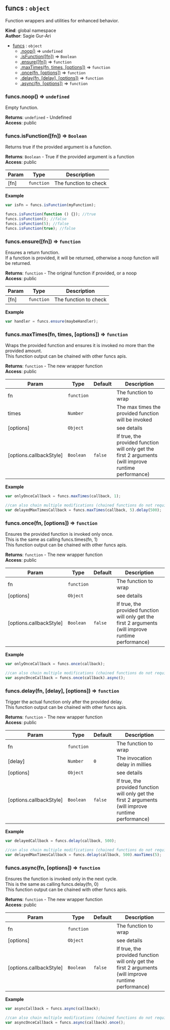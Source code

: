 <a name="funcs"></a>

## funcs : <code>object</code>
Function wrappers and utilities for enhanced behavior.

**Kind**: global namespace  
**Author**: Sagie Gur-Ari  

* [funcs](#funcs) : <code>object</code>
    * [.noop()](#funcs.noop) ⇒ <code>undefined</code>
    * [.isFunction([fn])](#funcs.isFunction) ⇒ <code>Boolean</code>
    * [.ensure([fn])](#funcs.ensure) ⇒ <code>function</code>
    * [.maxTimes(fn, times, [options])](#funcs.maxTimes) ⇒ <code>function</code>
    * [.once(fn, [options])](#funcs.once) ⇒ <code>function</code>
    * [.delay(fn, [delay], [options])](#funcs.delay) ⇒ <code>function</code>
    * [.async(fn, [options])](#funcs.async) ⇒ <code>function</code>

<a name="funcs.noop"></a>

### funcs.noop() ⇒ <code>undefined</code>
Empty function.

**Returns**: <code>undefined</code> - Undefined  
**Access**: public  
<a name="funcs.isFunction"></a>

### funcs.isFunction([fn]) ⇒ <code>Boolean</code>
Returns true if the provided argument is a function.

**Returns**: <code>Boolean</code> - True if the provided argument is a function  
**Access**: public  

| Param | Type | Description |
| --- | --- | --- |
| [fn] | <code>function</code> | The function to check |

**Example**  
````js
var isFn = funcs.isFunction(myFunction);

funcs.isFunction(function () {}); //true
funcs.isFunction(); //false
funcs.isFunction(5); //false
funcs.isFunction(true); //false
````
<a name="funcs.ensure"></a>

### funcs.ensure([fn]) ⇒ <code>function</code>
Ensures a return function.<br>
If a function is provided, it will be returned, otherwise a noop function will be returned.

**Returns**: <code>function</code> - The original function if provided, or a noop  
**Access**: public  

| Param | Type | Description |
| --- | --- | --- |
| [fn] | <code>function</code> | The function to check |

**Example**  
````js
var handler = funcs.ensure(maybeHandler);
````
<a name="funcs.maxTimes"></a>

### funcs.maxTimes(fn, times, [options]) ⇒ <code>function</code>
Wraps the provided function and ensures it is invoked no more than the provided amount.<br>
This function output can be chained with other funcs apis.

**Returns**: <code>function</code> - The new wrapper function  
**Access**: public  

| Param | Type | Default | Description |
| --- | --- | --- | --- |
| fn | <code>function</code> |  | The function to wrap |
| times | <code>Number</code> |  | The max times the provided function will be invoked |
| [options] | <code>Object</code> |  | see details |
| [options.callbackStyle] | <code>Boolean</code> | <code>false</code> | If true, the provided function will only get the first 2 arguments (will improve runtime performance) |

**Example**  
````js
var onlyOnceCallback = funcs.maxTimes(callback, 1);

//can also chain multiple modifications (chained functions do not require original function as argument)
var delayedMaxTimesCallback = funcs.maxTimes(callback, 5).delay(500);
````
<a name="funcs.once"></a>

### funcs.once(fn, [options]) ⇒ <code>function</code>
Ensures the provided function is invoked only once.<br>
This is the same as calling funcs.times(fn, 1)<br>
This function output can be chained with other funcs apis.

**Returns**: <code>function</code> - The new wrapper function  
**Access**: public  

| Param | Type | Default | Description |
| --- | --- | --- | --- |
| fn | <code>function</code> |  | The function to wrap |
| [options] | <code>Object</code> |  | see details |
| [options.callbackStyle] | <code>Boolean</code> | <code>false</code> | If true, the provided function will only get the first 2 arguments (will improve runtime performance) |

**Example**  
````js
var onlyOnceCallback = funcs.once(callback);

//can also chain multiple modifications (chained functions do not require original function as argument)
var asyncOnceCallback = funcs.once(callback).async();
````
<a name="funcs.delay"></a>

### funcs.delay(fn, [delay], [options]) ⇒ <code>function</code>
Trigger the actual function only after the provided delay.<br>
This function output can be chained with other funcs apis.

**Returns**: <code>function</code> - The new wrapper function  
**Access**: public  

| Param | Type | Default | Description |
| --- | --- | --- | --- |
| fn | <code>function</code> |  | The function to wrap |
| [delay] | <code>Number</code> | <code>0</code> | The invocation delay in millies |
| [options] | <code>Object</code> |  | see details |
| [options.callbackStyle] | <code>Boolean</code> | <code>false</code> | If true, the provided function will only get the first 2 arguments (will improve runtime performance) |

**Example**  
````js
var delayedCallback = funcs.delay(callback, 500);

//can also chain multiple modifications (chained functions do not require original function as argument)
var delayedMaxTimesCallback = funcs.delay(callback, 500).maxTimes(5);
````
<a name="funcs.async"></a>

### funcs.async(fn, [options]) ⇒ <code>function</code>
Ensures the function is invoked only in the next cycle.<br>
This is the same as calling funcs.delay(fn, 0)<br>
This function output can be chained with other funcs apis.

**Returns**: <code>function</code> - The new wrapper function  
**Access**: public  

| Param | Type | Default | Description |
| --- | --- | --- | --- |
| fn | <code>function</code> |  | The function to wrap |
| [options] | <code>Object</code> |  | see details |
| [options.callbackStyle] | <code>Boolean</code> | <code>false</code> | If true, the provided function will only get the first 2 arguments (will improve runtime performance) |

**Example**  
````js
var asyncCallback = funcs.async(callback);

//can also chain multiple modifications (chained functions do not require original function as argument)
var asyncOnceCallback = funcs.async(callback).once();
````
